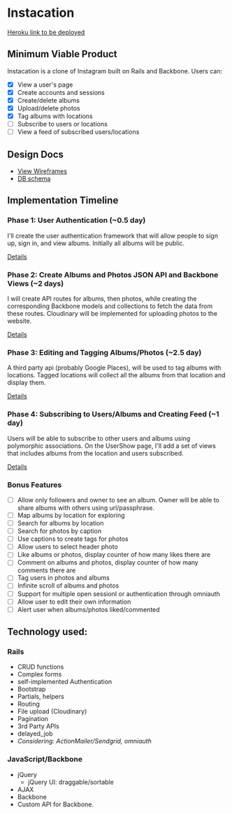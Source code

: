 # Instacation

[Heroku link to be deployed][heroku]

[heroku]: http://www.cssherry.com/

## Minimum Viable Product
Instacation is a clone of Instagram built on Rails and Backbone. Users can:

- [X] View a user's page
- [X] Create accounts and sessions
- [X] Create/delete albums
- [X] Upload/delete photos
- [X] Tag albums with locations
- [ ] Subscribe to users or locations
- [ ] View a feed of subscribed users/locations

## Design Docs
* [View Wireframes][views]
* [DB schema][schema]

[views]: ./docs/views.md
[schema]: ./docs/schema.md

## Implementation Timeline

### Phase 1: User Authentication (~0.5 day)
I'll create the user authentication framework that will allow people to sign up, sign in, and view albums. Initially all albums will be public.

[Details][phase-one]

### Phase 2: Create Albums and Photos JSON API and Backbone Views (~2 days)
I will create API routes for albums, then photos, while creating the corresponding Backbone models and collections to fetch the data from these routes. Cloudinary will be implemented for uploading photos to the website.

[Details][phase-two]

### Phase 3: Editing and Tagging Albums/Photos (~2.5 day)
A third party api (probably Google Places), will be used to tag albums with locations. Tagged locations will collect all the albums from that location and display them.

[Details][phase-three]

### Phase 4: Subscribing to Users/Albums and Creating Feed (~1 day)
Users will be able to subscribe to other users and albums using polymorphic associations. On the UserShow page, I'll add a set of views that includes albums from the location and users subscribed.

[Details][phase-four]

### Bonus Features
- [ ] Allow only followers and owner to see an album. Owner will be able to share albums with others using url/passphrase.
- [ ] Map albums by location for exploring
- [ ] Search for albums by location
- [ ] Search for photos by caption
- [ ] Use captions to create tags for photos
- [ ] Allow users to select header photo
- [ ] Like albums or photos, display counter of how many likes there are
- [ ] Comment on albums and photos, display counter of how many comments there are
- [ ] Tag users in photos and albums
- [ ] Infinite scroll of albums and photos
- [ ] Support for multiple open sessionI or authentication through omniauth
- [ ] Allow user to edit their own information
- [ ] Alert user when albums/photos liked/commented

[phase-one]: ./docs/phases/phase1.md
[phase-two]: ./docs/phases/phase2.md
[phase-three]: ./docs/phases/phase3.md
[phase-four]: ./docs/phases/phase4.md

## Technology used:
### Rails
- CRUD functions
- Complex forms
- self-implemented Authentication
- Bootstrap
- Partials, helpers
- Routing
- File upload (Cloudinary)
- Pagination
- 3rd Party APIs
- delayed_job
- *Considering: ActionMailer/Sendgrid, omniauth*

### JavaScript/Backbone
- jQuery
  - jQuery UI: draggable/sortable
- AJAX
- Backbone
- Custom API for Backbone.
